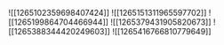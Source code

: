 ![[1265102359698407424]]
![[1265151311965597702]]
![[1265199864704466944]]
![[1265379431905820673]]
![[1265388344420249603]]
![[1265416766810779649]]
